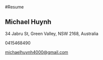 #Resume
## Michael Huynh

34 Jabru St, Green Valley, NSW 2168, Australia

0415468490

michaelhuynh4000@gmail.com
